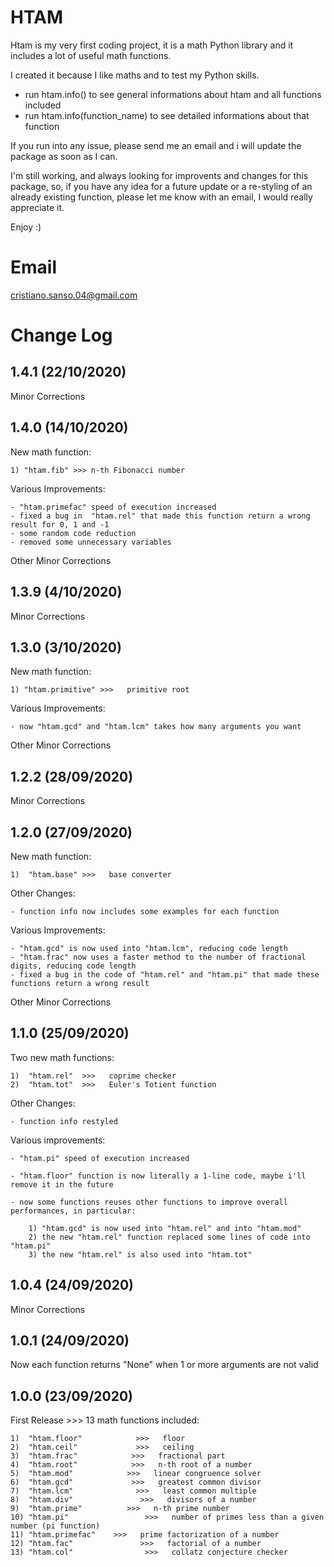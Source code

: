 HTAM
==========

Htam is my very first coding project, it is a math Python library and it includes a lot of useful math functions.

I created it because I like maths and to test my Python skills.

- run htam.info() to see general informations about htam and all functions included
- run htam.info(function_name) to see detailed informations about that function

If you run into any issue, please send me an email and i will update the package as soon as I can.

I'm still working, and always looking for improvents and changes for this package, so, if you have any idea for a future update or a re-styling of an already existing function, please let me know with an email, I would really appreciate it.

Enjoy :)


Email
==========
cristiano.sanso.04@gmail.com



Change Log
==========

1.4.1 (22/10/2020)
------------------
Minor Corrections

1.4.0 (14/10/2020)
------------------
New math function:

    1) "htam.fib" >>> n-th Fibonacci number

Various Improvements:

    - "htam.primefac" speed of execution increased
    - fixed a bug in  "htam.rel" that made this function return a wrong result for 0, 1 and -1
    - some random code reduction
    - removed some unnecessary variables

Other Minor Corrections

1.3.9 (4/10/2020)
------------------
Minor Corrections

1.3.0 (3/10/2020)
------------------
New math function:

    1) "htam.primitive" >>>   primitive root

Various Improvements:

    - now "htam.gcd" and "htam.lcm" takes how many arguments you want

Other Minor Corrections


1.2.2 (28/09/2020)
------------------
Minor Corrections


1.2.0 (27/09/2020)
------------------
New math function:

    1)  "htam.base" >>>   base converter

Other Changes:

    - function info now includes some examples for each function

Various Improvements:

    - "htam.gcd" is now used into "htam.lcm", reducing code length
    - "htam.frac" now uses a faster method to the number of fractional digits, reducing code length
    - fixed a bug in the code of "htam.rel" and "htam.pi" that made these functions return a wrong result

Other Minor Corrections


1.1.0 (25/09/2020)
------------------
Two new math functions:

    1)  "htam.rel"  >>>   coprime checker
    2)  "htam.tot"  >>>   Euler's Totient function

Other Changes:

    - function info restyled

Various improvements:

    - "htam.pi" speed of execution increased

    - "htam.floor" function is now literally a 1-line code, maybe i'll remove it in the future

    - now some functions reuses other functions to improve overall performances, in particular:

        1) "htam.gcd" is now used into "htam.rel" and into "htam.mod"
        2) the new "htam.rel" function replaced some lines of code into "htam.pi"
        3) the new "htam.rel" is also used into "htam.tot"
    

1.0.4 (24/09/2020)
------------------
Minor Corrections


1.0.1 (24/09/2020)
------------------
Now each function returns "None" when 1 or more arguments are not valid


1.0.0 (23/09/2020)
------------------
First Release >>> 13 math functions included:

    1)  "htam.floor"            >>>   floor
    2)  "htam.ceil"             >>>   ceiling
    3)  "htam.frac"            >>>   fractional part
    4)  "htam.root"            >>>   n-th root of a number
    5)  "htam.mod"            >>>   linear congruence solver
    6)  "htam.gcd"             >>>   greatest common divisor
    7)  "htam.lcm"              >>>   least common multiple
    8)  "htam.div"               >>>   divisors of a number
    9)  "htam.prime"          >>>   n-th prime number
    10) "htam.pi"                 >>>   number of primes less than a given number (pi function)
    11) "htam.primefac"    >>>   prime factorization of a number
    12) "htam.fac"               >>>   factorial of a number
    13) "htam.col"                >>>   collatz conjecture checker